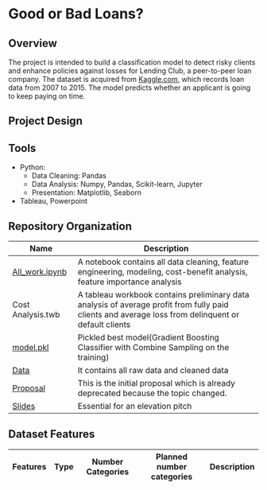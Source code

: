 # Good or Bad Loans?

## Overview
The project is intended to build a classification model to detect risky clients and enhance policies against losses for Lending Club, a peer-to-peer loan company. The dataset is acquired from [Kaggle.com](https://www.kaggle.com/wendykan/lending-club-loan-data), which records loan data from 2007 to 2015. The model predicts whether an applicant is going to keep paying on time. 
## Project Design


## Tools
- Python:
  - Data Cleaning: Pandas
  - Data Analysis: Numpy, Pandas, Scikit-learn, Jupyter
  - Presentation: Matplotlib, Seaborn
- Tableau, Powerpoint

## Repository Organization
**Name** | **Description**
---|---
[All_work.ipynb](All_work.ipynb) | A notebook contains all data cleaning, feature engineering, modeling, cost-benefit analysis, feature importance analysis
Cost Analysis.twb | A tableau workbook contains preliminary data analysis of average profit from fully paid clients and average loss from delinquent or default clients
[model.pkl](model.pkl) | Pickled best model(Gradient Boosting Classifier with Combine Sampling on the training)
[Data](/Data) | It contains all raw data and cleaned data
[Proposal](/Proposal) | This is the initial proposal which is already deprecated because the topic changed.
[Slides](/Slides) | Essential for an elevation pitch
## Dataset Features
**Features** | **Type** | **Number Categories** | **Planned number categories** | **Description** 
---|---|---|---|---

